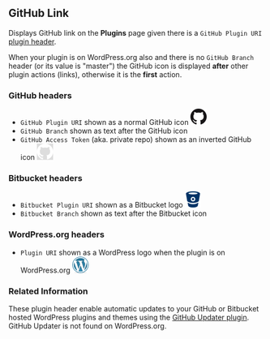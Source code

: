 ## GitHub Link

Displays GitHub link on the **Plugins** page given there is a `GitHub Plugin URI`
[plugin header](https://github.com/szepeviktor/github-link/blob/master/github-link.php#L12).

When your plugin is on WordPress.org also and there is no `GitHub Branch` header (or its value is "master")
the GitHub icon is displayed **after** other plugin actions (links), otherwise it is the **first** action.

### GitHub headers

- `GitHub Plugin URI` shown as a normal GitHub icon ![GitHub icon](icon/GitHub-Mark-32px.png)
- `GitHub Branch` shown as text after the GitHub icon
- `GitHub Access Token` (aka. private repo) shown as an inverted GitHub icon ![GitHub inverted](icon/README-GitHub-Mark-Light-32px.png)

### Bitbucket headers

- `Bitbucket Plugin URI` shown as a Bitbucket logo ![Bitbucket logo](icon/bitbucket_32_darkblue_atlassian.png)
- `Bitbucket Branch` shown as text after the Bitbucket icon

### WordPress.org headers

- `Plugin URI` shown as a WordPress logo when the plugin is on WordPress.org ![WordPress logo](icon/wordpress-logo-32-blue.png)
<!-- https://s.w.org/about/images/logos/wordpress-logo-32-blue.png -->

### Related Information

These plugin header enable automatic updates to your GitHub or Bitbucket hosted WordPress
plugins and themes using the [GitHub Updater plugin](https://github.com/afragen/github-updater).
GitHub Updater is not found on WordPress.org.
